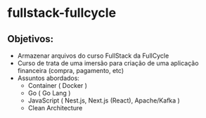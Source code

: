 # fullstack-fullcycle

Objetivos:
----------
* Armazenar arquivos do curso FullStack da FullCycle
* Curso de trata de uma imersão para criação de uma aplicação financeira (compra, pagamento, etc)
* Assuntos abordados:
  - Container ( Docker )
  - Go ( Go Lang )
  - JavaScript ( Nest.js, Next.js (React), Apache/Kafka )
  - Clean Architecture
